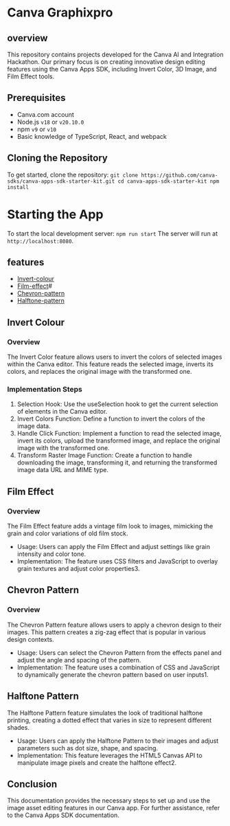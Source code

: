 # Canva Graphixpro

## overview
This repository contains projects developed for the Canva AI and Integration Hackathon. Our primary focus is on creating innovative design editing features using the Canva Apps SDK, including Invert Color, 3D Image, and Film Effect tools.

## Prerequisites
- Canva.com account
- Node.js `v18` or `v20.10.0`
- npm `v9` or `v10`
- Basic knowledge of TypeScript, React, and webpack

## Cloning the Repository
To get started, clone the repository:
`
git clone https://github.com/canva-sdks/canva-apps-sdk-starter-kit.git
cd canva-apps-sdk-starter-kit
npm install
`

# Starting the App
To start the local development server:
`
npm run start
`
The server will run at `http://localhost:8080`.

## features
- [Invert-colour](#invert)
- [Film-effect](#film)#
- [Chevron-pattern]()
- [Halftone-pattern]()

## Invert Colour
### Overview
The Invert Color feature allows users to invert the colors of selected images within the Canva editor. This feature reads the selected image, inverts its colors, and replaces the original image with the transformed one.

### Implementation Steps
1. Selection Hook: Use the useSelection hook to get the current selection of elements in the Canva editor.
2. Invert Colors Function: Define a function to invert the colors of the image data.
3. Handle Click Function: Implement a function to read the selected image, invert its colors, upload the transformed image, and replace the original image with the transformed one.
4. Transform Raster Image Function: Create a function to handle downloading the image, transforming it, and returning the transformed image data URL and MIME type.

## Film Effect
### Overview
The Film Effect feature adds a vintage film look to images, mimicking the grain and color variations of old film stock.

- Usage: Users can apply the Film Effect and adjust settings like grain intensity and color tone.
- Implementation: The feature uses CSS filters and JavaScript to overlay grain textures and adjust color properties3.

## Chevron Pattern
### Overview
The Chevron Pattern feature allows users to apply a chevron design to their images. This pattern creates a zig-zag effect that is popular in various design contexts.

- Usage: Users can select the Chevron Pattern from the effects panel and adjust the angle and spacing of the pattern.
- Implementation: The feature uses a combination of CSS and JavaScript to dynamically generate the chevron pattern based on user inputs1.

## Halftone Pattern
The Halftone Pattern feature simulates the look of traditional halftone printing, creating a dotted effect that varies in size to represent different shades.

- Usage: Users can apply the Halftone Pattern to their images and adjust parameters such as dot size, shape, and spacing.
- Implementation: This feature leverages the HTML5 Canvas API to manipulate image pixels and create the halftone effect2.

## Conclusion
This documentation provides the necessary steps to set up and use the image asset editing features in our Canva app. For further assistance, refer to the Canva Apps SDK documentation.
